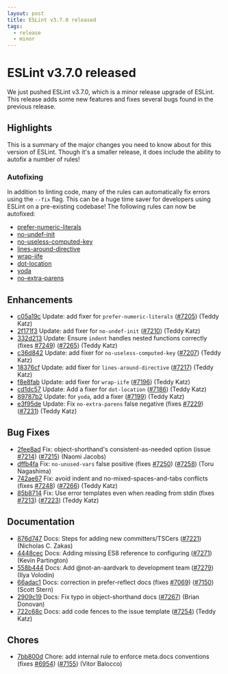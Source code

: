 ```yaml
---
layout: post
title: ESLint v3.7.0 released
tags:
  - release
  - minor
---
```

# ESLint v3.7.0 released

We just pushed ESLint v3.7.0, which is a minor release upgrade of ESLint. This release adds some new features and fixes several bugs found in the previous release.

## Highlights

This is a summary of the major changes you need to know about for this version of ESLint. Though it's a smaller release, it does include the ability to autofix a number of rules!

### Autofixing

In addition to linting code, many of the rules can automatically fix errors using the `--fix` flag. This can be a huge time saver for developers using ESLint on a pre-existing codebase! The following rules can now be autofixed:

* [prefer-numeric-literals](https://eslint.org/docs/rules/prefer-numeric-literals)
* [no-undef-init](https://eslint.org/docs/rules/no-undef-init)
* [no-useless-computed-key](https://eslint.org/docs/rules/no-useless-computed-key)
* [lines-around-directive](https://eslint.org/docs/rules/lines-around-directive)
* [wrap-iife](https://eslint.org/docs/rules/wrap-iife)
* [dot-location](https://eslint.org/docs/rules/dot-location)
* [yoda](https://eslint.org/docs/rules/yoda)
* [no-extra-parens](https://eslint.org/docs/rules/no-extra-parens)



## Enhancements


* [c05a19c](https://github.com/eslint/eslint/commit/c05a19c) Update: add fixer for `prefer-numeric-literals` ([#7205](https://github.com/eslint/eslint/issues/7205)) (Teddy Katz)
* [2f171f3](https://github.com/eslint/eslint/commit/2f171f3) Update: add fixer for `no-undef-init` ([#7210](https://github.com/eslint/eslint/issues/7210)) (Teddy Katz)
* [332d213](https://github.com/eslint/eslint/commit/332d213) Update: Ensure `indent` handles nested functions correctly (fixes [#7249](https://github.com/eslint/eslint/issues/7249)) ([#7265](https://github.com/eslint/eslint/issues/7265)) (Teddy Katz)
* [c36d842](https://github.com/eslint/eslint/commit/c36d842) Update: add fixer for `no-useless-computed-key` ([#7207](https://github.com/eslint/eslint/issues/7207)) (Teddy Katz)
* [18376cf](https://github.com/eslint/eslint/commit/18376cf) Update: add fixer for `lines-around-directive` ([#7217](https://github.com/eslint/eslint/issues/7217)) (Teddy Katz)
* [f8e8fab](https://github.com/eslint/eslint/commit/f8e8fab) Update: add fixer for `wrap-iife` ([#7196](https://github.com/eslint/eslint/issues/7196)) (Teddy Katz)
* [cd1dc57](https://github.com/eslint/eslint/commit/cd1dc57) Update: Add a fixer for `dot-location` ([#7186](https://github.com/eslint/eslint/issues/7186)) (Teddy Katz)
* [89787b2](https://github.com/eslint/eslint/commit/89787b2) Update: for `yoda`, add a fixer ([#7199](https://github.com/eslint/eslint/issues/7199)) (Teddy Katz)
* [e3f95de](https://github.com/eslint/eslint/commit/e3f95de) Update: Fix `no-extra-parens` false negative (fixes [#7229](https://github.com/eslint/eslint/issues/7229)) ([#7231](https://github.com/eslint/eslint/issues/7231)) (Teddy Katz)




## Bug Fixes


* [2fee8ad](https://github.com/eslint/eslint/commit/2fee8ad) Fix: object-shorthand's consistent-as-needed option (issue [#7214](https://github.com/eslint/eslint/issues/7214)) ([#7215](https://github.com/eslint/eslint/issues/7215)) (Naomi Jacobs)
* [dffb4fa](https://github.com/eslint/eslint/commit/dffb4fa) Fix: `no-unused-vars` false positive (fixes [#7250](https://github.com/eslint/eslint/issues/7250)) ([#7258](https://github.com/eslint/eslint/issues/7258)) (Toru Nagashima)
* [742ae67](https://github.com/eslint/eslint/commit/742ae67) Fix: avoid indent and no-mixed-spaces-and-tabs conflicts (fixes [#7248](https://github.com/eslint/eslint/issues/7248)) ([#7266](https://github.com/eslint/eslint/issues/7266)) (Teddy Katz)
* [85b8714](https://github.com/eslint/eslint/commit/85b8714) Fix: Use error templates even when reading from stdin (fixes [#7213](https://github.com/eslint/eslint/issues/7213)) ([#7223](https://github.com/eslint/eslint/issues/7223)) (Teddy Katz)




## Documentation


* [876d747](https://github.com/eslint/eslint/commit/876d747) Docs: Steps for adding new committers/TSCers ([#7221](https://github.com/eslint/eslint/issues/7221)) (Nicholas C. Zakas)
* [4448cec](https://github.com/eslint/eslint/commit/4448cec) Docs: Adding missing ES8 reference to configuring ([#7271](https://github.com/eslint/eslint/issues/7271)) (Kevin Partington)
* [558b444](https://github.com/eslint/eslint/commit/558b444) Docs: Add @not-an-aardvark to development team ([#7279](https://github.com/eslint/eslint/issues/7279)) (Ilya Volodin)
* [66adac1](https://github.com/eslint/eslint/commit/66adac1) Docs: correction in prefer-reflect docs (fixes [#7069](https://github.com/eslint/eslint/issues/7069)) ([#7150](https://github.com/eslint/eslint/issues/7150)) (Scott Stern)
* [2909c19](https://github.com/eslint/eslint/commit/2909c19) Docs: Fix typo in object-shorthand docs ([#7267](https://github.com/eslint/eslint/issues/7267)) (Brian Donovan)
* [722c68c](https://github.com/eslint/eslint/commit/722c68c) Docs: add code fences to the issue template ([#7254](https://github.com/eslint/eslint/issues/7254)) (Teddy Katz)








## Chores


* [7bb800d](https://github.com/eslint/eslint/commit/7bb800d) Chore: add internal rule to enforce meta.docs conventions (fixes [#6954](https://github.com/eslint/eslint/issues/6954)) ([#7155](https://github.com/eslint/eslint/issues/7155)) (Vitor Balocco)


